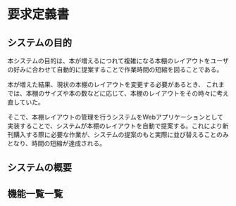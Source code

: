 # 要求定義書

## システムの目的
本システムの目的は、本が増えるにつれて複雑になる本棚のレイアウトをユーザの好みに合わせて自動的に提案することで作業時間の短縮を図ることである。

本が増えた結果、現状の本棚のレイアウトを変更する必要があるとき、
これまでは、本棚のサイズや本の数などに応じて、本棚のレイアウトをその時々に考え直していた。

そこで、本棚レイアウトの管理を行うシステムをWebアプリケーションとして実装することで、システムが本棚のレイアウトを自動で提案する。これにより新刊購入する際に必要な作業が、システムの提案のもと実際に並び替えることのみとなり、時間の短縮が達成される。

## システムの概要

## 機能一覧一覧
